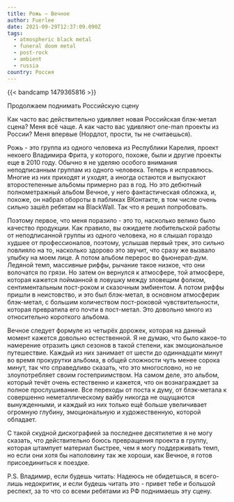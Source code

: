 ```yaml
---
title: Рожь — Вечное
author: Fuerlee
date: 2021-09-29T12:37:09.090Z
tags:
  - atmospheric black metal
  - funeral doom metal
  - post-rock
  - ambient
  - russia
country: Россия
---
```

{{< bandcamp 1479365816 >}}

Продолжаем поднимать Российскую сцену

Как часто вас действительно удивляет новая Российская блэк-метал сцена? Меня всё чаще. А как часто вас удивляют one-man проекты из России? Меня впервые (Нордлот, прости, ты не считаешься).

Рожь - это группа из одного человека из Республики Карелия, проект некоего Владимира Фрита, у которого, похоже, были и другие проекты еще в 2010 году. Обычно я не уделяю особого внимания неподписанным группам из одного человека. Теперь я исправлюсь. Многие из них приходят и уходят, а иногда остаются и выпускают второстепенные альбомы примерно раз в год. Но это дебютный полнометражный альбом Вечное, у него фантастическая обложка, и, похоже, он набрал обороты в пабликах ВКонтакте, в том числе очень сильно зашёл ребятам на BlackWall. Так что я решил попробовать.

Поэтому первое, что меня поразило - это то, насколько велико было качество продукции. Как правило, вы ожидаете любительской работы от неподписанной группы из одного человека, но я слышал гораздо худшее от профессионалов, поэтому, услышав первый трек, это сильно повлияло на то, насколько здорово это звучит, что сразу же вызвало улыбку на моем лице. А потом альбом перерос во фьюнерал-дум. Ледяной темп, массивные риффы, рычание такое низкое, что они волочатся по грязи. Но затем он вернулся к атмосфере, той атмосфере, которая кажется пойманной в ловушку между зловещим фолком, сентиментальным пост-роком и сказочным эмбиентом. А потом риффы пришли в неистовство, и это был блэк-метал, в основном атмосферик блэк-метал, с большим количеством пост-роковой чувствительности, которая превратила его почти в пост-метал. Это довольно много из относительно короткого альбома.

Вечное следует формуле из четырёх дорожек, которая на данный момент кажется довольно естественной. Я не думаю, что было какое-то намерение отразить цикл сезонов в такой степени, как эмоциональное путешествие. Каждый из них занимает от шести до одиннадцати минут во время прокурутки альбома, в общей сложности чуть менее сорока минут, так что справедливо сказать, что это многословно, но не злоупотребляет своим гостеприимством. На самом деле, это альбом, который течёт очень естественно и кажется, что он вознаграждает за полное прослушивание. Все переходы от поста к думу, от блэк-метала к совершенно неметаллическому вайбу никогда не ощущаются вынужденными, и каждый из них только ещё больше увеличивает огромную глубину, эмоциональную и художественную, которой обладает.

С такой скудной дискографией за последнее десятилетие я не могу сказать, что действительно боюсь превращения проекта в группу, которая штампует материал быстрее, чем я могу поддерживать темп, но если они хотя бы наполовину так же хороши, как Вечное, я готов присоединиться к поездке.

P.S. Владимир, если будешь читать: Надеюсь не обидетшься, я всего-лишь недокритик, и если будешь читать это - привет тебе и большой респект, за то что со всеми ребятами из РФ поднимаешь эту сцену.
